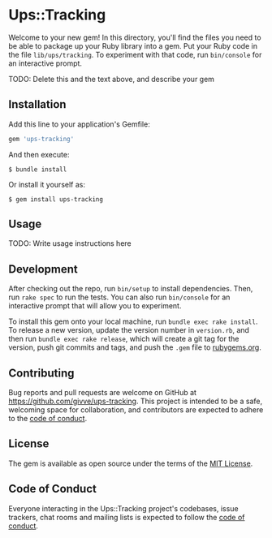 # Ups::Tracking

Welcome to your new gem! In this directory, you'll find the files you need to be able to package up your Ruby library into a gem. Put your Ruby code in the file `lib/ups/tracking`. To experiment with that code, run `bin/console` for an interactive prompt.

TODO: Delete this and the text above, and describe your gem

## Installation

Add this line to your application's Gemfile:

```ruby
gem 'ups-tracking'
```

And then execute:

    $ bundle install

Or install it yourself as:

    $ gem install ups-tracking

## Usage

TODO: Write usage instructions here

## Development

After checking out the repo, run `bin/setup` to install dependencies. Then, run `rake spec` to run the tests. You can also run `bin/console` for an interactive prompt that will allow you to experiment.

To install this gem onto your local machine, run `bundle exec rake install`. To release a new version, update the version number in `version.rb`, and then run `bundle exec rake release`, which will create a git tag for the version, push git commits and tags, and push the `.gem` file to [rubygems.org](https://rubygems.org).

## Contributing

Bug reports and pull requests are welcome on GitHub at https://github.com/givve/ups-tracking. This project is intended to be a safe, welcoming space for collaboration, and contributors are expected to adhere to the [code of conduct](https://github.com/givve/ups-tracking/blob/master/CODE_OF_CONDUCT.md).


## License

The gem is available as open source under the terms of the [MIT License](https://opensource.org/licenses/MIT).

## Code of Conduct

Everyone interacting in the Ups::Tracking project's codebases, issue trackers, chat rooms and mailing lists is expected to follow the [code of conduct](https://github.com/givve/ups-tracking/blob/master/CODE_OF_CONDUCT.md).

